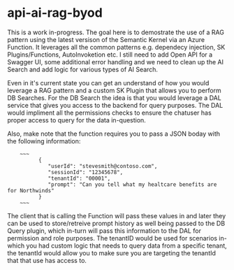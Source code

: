 # api-ai-rag-byod
This is a work in-progress.  The goal here is to demostrate the use of a RAG pattern using the latest versison of the Semantic Kernel via an Azure Function.  It leverages all the common patterns e.g. dependecy injection, SK Plugins/Functions, AutoInvoketion etc.  I still need to add Open API for a Swagger UI, some additional error handling and we need to clean up the AI Search and add logic for various types of AI Search.

Even in it's current state you can get an understand of how you would leverage a RAG pattern and a custom SK Plugin that allows you to perform DB Searches.  For the DB Search the idea is that you would leverage a DAL service that gives you access to the backend for query purposes.  The DAL would impliment all the permissions checks to ensure the chatuser has proper access to query for the data in-question.

Also, make note that the function requires you to pass a JSON boday with the following information:

        ~~~
              {
                 "userId": "stevesmith@contoso.com",
                 "sessionId": "12345678",
                 "tenantId": "00001",
                 "prompt": "Can you tell what my healtcare benefits are for Northwinds"
              }
        ~~~

The client that is calling the Function will pass these values in and later they can be used to store/retreive prompt history as well being passed to the DB Query plugin, which in-turn will pass this information to the DAL for permission and role purposes.  The tenantID would be used for scenarios in-which you had custom logic that needs to query data from a specific tenant, the tenantId would allow you to make sure you are targeting the tenantId that that use has access to.
